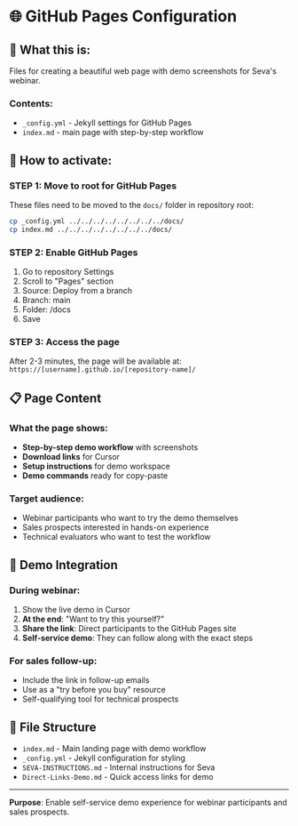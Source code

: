 # 🌐 GitHub Pages Configuration

## 📄 **What this is:**
Files for creating a beautiful web page with demo screenshots for Seva's webinar.

### **Contents:**
- `_config.yml` - Jekyll settings for GitHub Pages
- `index.md` - main page with step-by-step workflow

## 🚀 **How to activate:**

### **STEP 1: Move to root for GitHub Pages**
These files need to be moved to the `docs/` folder in repository root:
```bash
cp _config.yml ../../../../../../../../docs/
cp index.md ../../../../../../../../docs/
```

### **STEP 2: Enable GitHub Pages**
1. Go to repository Settings
2. Scroll to "Pages" section
3. Source: Deploy from a branch
4. Branch: main
5. Folder: /docs
6. Save

### **STEP 3: Access the page**
After 2-3 minutes, the page will be available at:
`https://[username].github.io/[repository-name]/`

## 📋 **Page Content**

### **What the page shows:**
- **Step-by-step demo workflow** with screenshots
- **Download links** for Cursor
- **Setup instructions** for demo workspace
- **Demo commands** ready for copy-paste

### **Target audience:**
- Webinar participants who want to try the demo themselves
- Sales prospects interested in hands-on experience
- Technical evaluators who want to test the workflow

## 🎯 **Demo Integration**

### **During webinar:**
1. Show the live demo in Cursor
2. **At the end**: "Want to try this yourself?"
3. **Share the link**: Direct participants to the GitHub Pages site
4. **Self-service demo**: They can follow along with the exact steps

### **For sales follow-up:**
- Include the link in follow-up emails
- Use as a "try before you buy" resource
- Self-qualifying tool for technical prospects

## 🔧 **File Structure**

- `index.md` - Main landing page with demo workflow
- `_config.yml` - Jekyll configuration for styling
- `SEVA-INSTRUCTIONS.md` - Internal instructions for Seva
- `Direct-Links-Demo.md` - Quick access links for demo

---

**Purpose**: Enable self-service demo experience for webinar participants and sales prospects.